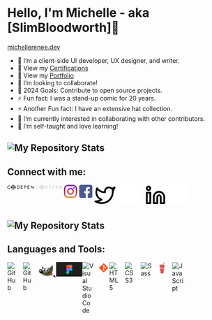 # Hello, I'm Michelle - aka [SlimBloodworth]👋
 [michellerenee.dev](https://michellerenee.dev)
 
- 🌱 I’m a client-side UI developer, UX designer, and writer.
- 👀 View my [Certifications](https://github.com/SlimBloodworth/Michelle-Renee-Certifications)
- 👀 View my [Portfolio](https://michellerenee.dev)
- 👯 I’m looking to collaborate!
- 🥅 2024 Goals: Contribute to open source projects.
- ⚡ Fun fact: I was a stand-up comic for 20 years.
- ⚡ Another Fun fact: I have an extensive hat collection.
- 👀 I’m currently interested in collaborating with other contributors.
- 💞️ I’m self-taught and love learning!

## ![My Repository Stats](https://github-readme-stats.vercel.app/api?username=SlimBloodworth&show_icons=true)

## Connect with me:

[<img align="left" alt="CodePen" width="60px" src="images/Codepen-light.png" style="padding-right:5px;" />](https://codepen.io/slimbloodworth)
[<img align="left" alt="CodePen" width="60px" src="images/Codepen-dark.png" style="padding-right:5px;" />](https://codepen.io/slimbloodworth)
[<img align="left" alt="Instagram" width="30px" src="images/instagram-svgrepo-com.svg" style="padding-right:5px"/>](https://www.instagram.com/slimbloodworth/)
[<img align="left" alt="Facebook" width="30px" src="images/facebook-svgrepo-com.svg" style="padding-right:5px"/>](https://www.facebook.com/profile.php?id=100073842390690)
[![website](images/twitter-light.svg)](https://twitter.com/slimbloodworth)
[![website](images/twitter-dark.svg)](https://twitter.com/slimbloodworth)
&nbsp;&nbsp;
[![website](images/linkedin-light.svg)](https://www.linkedin.com/in/michelle-renee-bloodworth-99b455187/-light-mode-only)
[![website](images/linkedin-dark.svg)](https://www.linkedin.com/in/michelle-renee-bloodworth-99b455187/-dark-mode-only)
&nbsp;&nbsp;

## ![My Repository Stats](https://github-readme-stats.vercel.app/api/top-langs/?username=SlimBloodworth&theme=blue-green)

## Languages and Tools:

[<img align="left" alt="GitHub" width="26px" src="https://user-images.githubusercontent.com/3369400/139448065-39a229ba-4b06-434b-bc67-616e2ed80c8f.png" style="padding-right:10px;" />]()
[<img align="left" alt="GitHub" width="26px" src="https://user-images.githubusercontent.com/3369400/139447912-e0f43f33-6d9f-45f8-be46-2df5bbc91289.png" style="padding-right:10px;" />]()
<img align="left" alt="gimp" width="40px" src="images/GIMP-icon.png">
<img align="left" alt="figma" width="60px" src="images/figma-icon.png">
<img align="left" alt="Visual Studio Code" width="26px" src="https://cdn.jsdelivr.net/gh/devicons/devicon/icons/vscode/vscode-original.svg" style="padding-right:10px;" />
<img align="left" alt="git" width="26px" src="images/git-icon.svg">
<img align="left" alt="HTML5" width="26px" src="https://cdn.jsdelivr.net/gh/devicons/devicon/icons/html5/html5-original.svg" style="padding-right:10px;" />
<img align="left" alt="CSS3" width="26px" src="https://cdn.jsdelivr.net/gh/devicons/devicon/icons/css3/css3-original.svg" style="padding-right:10px;" />
<img align="left" alt="Sass" width="26px" src="https://cdn.jsdelivr.net/gh/devicons/devicon/icons/sass/sass-original.svg" style="padding-right:10px;" />
<img align="left" alt="Gulp" width="26px" src="images/gulp-svgrepo-com.svg" style="padding-right:10px;"/>
<img align="left" alt="JavaScript" width="26px" src="https://cdn.jsdelivr.net/gh/devicons/devicon/icons/javascript/javascript-original.svg" style="padding-right:10px;" />
<!-- <img align="left" alt="React" width="26px" src="https://cdn.jsdelivr.net/gh/devicons/devicon/icons/react/react-original.svg" style="padding-right:10px;" /> -->

<!---
SlimBloodworth/SlimBloodworth is a ✨ special ✨ repository because its `README.md` (this file) appears on your GitHub profile.
You can click the Preview link to take a look at your changes.
--->
